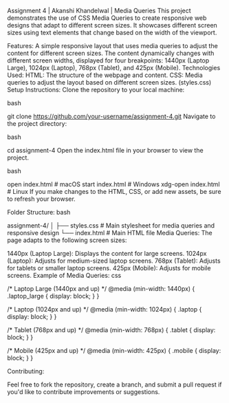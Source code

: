 Assignment 4 | Akanshi Khandelwal | Media Queries
This project demonstrates the use of CSS Media Queries to create responsive web designs that adapt to different screen sizes. It showcases different screen sizes using text elements that change based on the width of the viewport.

Features:
A simple responsive layout that uses media queries to adjust the content for different screen sizes.
The content dynamically changes with different screen widths, displayed for four breakpoints: 1440px (Laptop Large), 1024px (Laptop), 768px (Tablet), and 425px (Mobile).
Technologies Used:
HTML: The structure of the webpage and content.
CSS: Media queries to adjust the layout based on different screen sizes. (styles.css)
Setup Instructions:
Clone the repository to your local machine:

bash

git clone https://github.com/your-username/assignment-4.git
Navigate to the project directory:

bash

cd assignment-4
Open the index.html file in your browser to view the project.

bash

open index.html  # macOS
start index.html  # Windows
xdg-open index.html  # Linux
If you make changes to the HTML, CSS, or add new assets, be sure to refresh your browser.

Folder Structure:
bash

assignment-4/
│
├── styles.css            # Main stylesheet for media queries and responsive design
└── index.html            # Main HTML file
Media Queries:
The page adapts to the following screen sizes:

1440px (Laptop Large): Displays the content for large screens.
1024px (Laptop): Adjusts for medium-sized laptop screens.
768px (Tablet): Adjusts for tablets or smaller laptop screens.
425px (Mobile): Adjusts for mobile screens.
Example of Media Queries:
css

/* Laptop Large (1440px and up) */
@media (min-width: 1440px) {
    .laptop_large { display: block; }
}

/* Laptop (1024px and up) */
@media (min-width: 1024px) {
    .laptop { display: block; }
}

/* Tablet (768px and up) */
@media (min-width: 768px) {
    .tablet { display: block; }
}

/* Mobile (425px and up) */
@media (min-width: 425px) {
    .mobile { display: block; }
}

Contributing:

Feel free to fork the repository, create a branch, and submit a pull request if you'd like to contribute improvements or suggestions.



